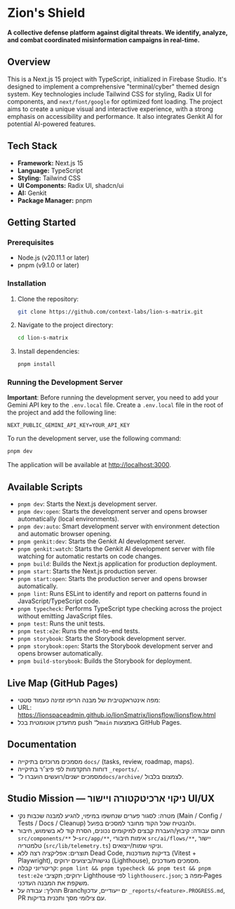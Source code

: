 # Zion's Shield

**A collective defense platform against digital threats. We identify, analyze, and combat coordinated misinformation campaigns in real-time.**

## Overview

This is a Next.js 15 project with TypeScript, initialized in Firebase Studio. It's designed to implement a comprehensive "terminal/cyber" themed design system. Key technologies include Tailwind CSS for styling, Radix UI for components, and `next/font/google` for optimized font loading. The project aims to create a unique visual and interactive experience, with a strong emphasis on accessibility and performance. It also integrates Genkit AI for potential AI-powered features.

## Tech Stack

- **Framework:** Next.js 15
- **Language:** TypeScript
- **Styling:** Tailwind CSS
- **UI Components:** Radix UI, shadcn/ui
- **AI:** Genkit
- **Package Manager:** pnpm

## Getting Started

### Prerequisites

- Node.js (v20.11.1 or later)
- pnpm (v9.1.0 or later)

### Installation

1.  Clone the repository:
    ```bash
    git clone https://github.com/context-labs/lion-s-matrix.git
    ```
2.  Navigate to the project directory:
    ```bash
    cd lion-s-matrix
    ```
3.  Install dependencies:
    ```bash
    pnpm install
    ```

### Running the Development Server

**Important**: Before running the development server, you need to add your Gemini API key to the `.env.local` file. Create a `.env.local` file in the root of the project and add the following line:
```
NEXT_PUBLIC_GEMINI_API_KEY=YOUR_API_KEY
```

To run the development server, use the following command:

```bash
pnpm dev
```

The application will be available at [http://localhost:3000](http://localhost:3000).

## Available Scripts

-   `pnpm dev`: Starts the Next.js development server.
-   `pnpm dev:open`: Starts the development server and opens browser automatically (local environments).
-   `pnpm dev:auto`: Smart development server with environment detection and automatic browser opening.
-   `pnpm genkit:dev`: Starts the Genkit AI development server.
-   `pnpm genkit:watch`: Starts the Genkit AI development server with file watching for automatic restarts on code changes.
-   `pnpm build`: Builds the Next.js application for production deployment.
-   `pnpm start`: Starts the Next.js production server.
-   `pnpm start:open`: Starts the production server and opens browser automatically.
-   `pnpm lint`: Runs ESLint to identify and report on patterns found in JavaScript/TypeScript code.
-   `pnpm typecheck`: Performs TypeScript type checking across the project without emitting JavaScript files.
-   `pnpm test`: Runs the unit tests.
-   `pnpm test:e2e`: Runs the end-to-end tests.
-   `pnpm storybook`: Starts the Storybook development server.
-   `pnpm storybook:open`: Starts the Storybook development server and opens browser automatically.
-   `pnpm build-storybook`: Builds the Storybook for deployment.

## Live Map (GitHub Pages)

- מפה אינטראקטיבית של מבנה הריפו זמינה כעמוד סטטי:
- URL: https://lionspaceadmin.github.io/lionSmatrix/lionsflow/lionsflow.html
- מתעדכן אוטומטית בכל push ל־`main` באמצעות GitHub Pages.

## Documentation

- מסמכים מרוכזים בתיקייה `docs/` (tasks, review, roadmap, maps).
- דוחות התקדמות לפי פיצ׳ר בתיקייה `_reports/`.
- מסמכים ישנים/רועשים הועברו ל־`docs/archive/` לצמצום בלבול.

## Studio Mission — ניקוי ארכיטקטורה ויישור UI/UX

- מטרה: לסגור פערים שנחשפו במיפוי, להגיע למבנה שכבות נקי (Main / Config / Tests / Docs / Cleanup) ולהבטיח שכל הקוד מחובר למסכים בפועל.
- תחום עבודה: קיבוץ/העברת קבצים למיקומים נכונים, הסרת קוד לא בשימוש, חיבור `src/components/**` ל‑`src/app/**`, אימות חיבורי `src/ai/flows/**`, יישור טלמטריה (`src/lib/telemetry.ts`) וניקוי שמות/ייצואים.
- תוצרים: אפליקציה רצה ללא Dead Code, בדיקות מעודכנות (Vitest + Playwright), נגישות/ביצועים ירוקים (Lighthouse), מסמכים מעודכנים.
- קריטריוני קבלה: `pnpm lint && pnpm typecheck && pnpm test && pnpm test:e2e` ירוקים; תקציבי Lighthouse לפי `lighthouserc.json`; מפה ב‑Pages משקפת את המבנה העדכני.
- תהליך: עבודה על Branchים ייעודיים, עדכון `_reports/<feature>.PROGRESS.md`, PR עם צילומי מסך ותכנית בדיקות.
